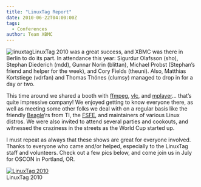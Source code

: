 ```yaml
---
title: "LinuxTag Report"
date: 2010-06-22T04:00:00Z
tags:
  - Conferences
author: Team XBMC
---
```


![](/images/blog/linuxtag.webp "linuxtag")LinuxTag 2010 was a great success, and XBMC was there in Berlin to do its part. In attendance this year: Sigurdur Olafsson (sho), Stephan Diederich (mdd), Gunnar Norin (blittan), Michael Probst (Stephan’s friend and helper for the week), and Cory Fields (theuni). Also, Matthias Kortstiege (vdrfan) and Thomas Thönes (clumsy) managed to drop in for a day or two.

This time around we shared a booth with [ffmpeg](http://www.ffmpeg.org/), [vlc](http://www.videolan.org/), and [mplayer](http://www.mplayerhq.hu/)… that’s quite impressive company! We enjoyed getting to know everyone there, as well as meeting some other folks we deal with on a regular basis like the friendly [Beagle](http://beagleboard.org/)‘rs from TI, the [FSFE](http://fsfe.org/), and maintainers of various Linux distros. We were also invited to attend several parties and cookouts, and witnessed the craziness in the streets as the World Cup started up.

I must repeat as always that these shows are great for everyone involved. Thanks to everyone who came and/or helped, especially to the LinuxTag staff and volunteers. Check out a few pics below, and come join us in July for OSCON in Portland, OR.

[![](/images/blog/linuxtag1.webp "LinuxTag 2010")](/images/blog/linuxtag1.webp)  
 LinuxTag 2010
